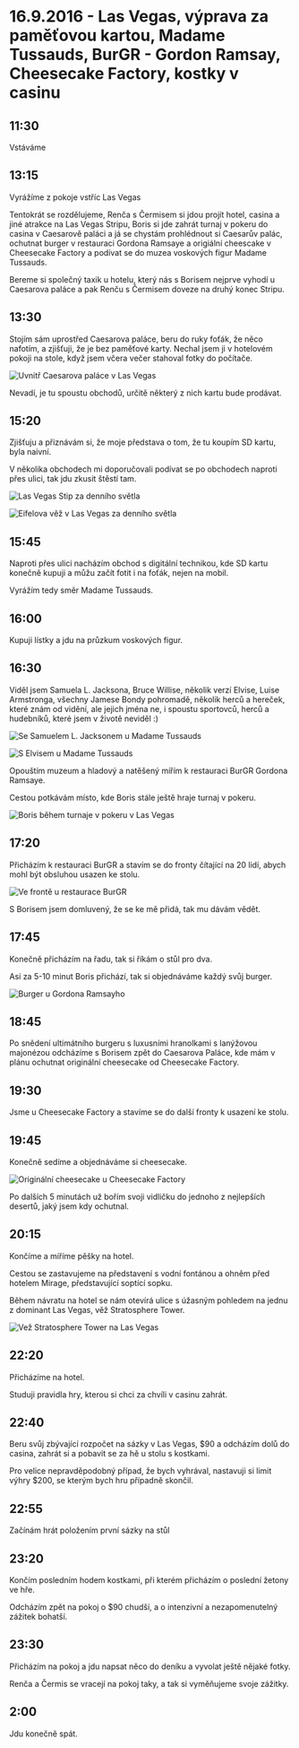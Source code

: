 # 16.9.2016 - Las Vegas, výprava za paměťovou kartou, Madame Tussauds, BurGR - Gordon Ramsay, Cheesecake Factory, kostky v casinu

## 11:30

Vstáváme

## 13:15

Vyrážíme z pokoje vstříc Las Vegas

Tentokrát se rozdělujeme, Renča s Čermisem si jdou projít hotel, casina  a jiné atrakce na Las Vegas Stripu, Boris si jde zahrát turnaj v pokeru do casina v Caesarově paláci a já se chystám prohlédnout si Caesarův palác, ochutnat burger v restauraci Gordona Ramsaye a origiální cheescake v Cheesecake Factory a podívat se do muzea voskových figur Madame Tussauds.

Bereme si společný taxik u hotelu, který nás s Borisem nejprve vyhodí u Caesarova paláce a pak Renču s Čermisem doveze na druhý konec Stripu.

## 13:30

Stojím sám uprostřed Caesarova paláce, beru do ruky foťák, že něco nafotím, a zjišťuji, že je bez paměťové karty. Nechal jsem ji v hotelovém pokoji na stole, když jsem včera večer stahoval fotky do počítače.

![Uvnitř Caesarova paláce v Las Vegas](images/20160916/DSC_1955-DSC_1964_fused.jpg)

Nevadí, je tu spoustu obchodů, určitě některý z nich kartu bude prodávat.

## 15:20

Zjišťuju a přiznávám si, že moje představa o tom, že tu koupím SD kartu, byla naivní.

V několika obchodech mi doporučovali podívat se po obchodech naproti přes ulici, tak jdu zkusit štěstí tam.

![Las Vegas Stip za denního světla](images/20160916/20160916_152109.jpg)

![Eifelova věž v Las Vegas za denního světla](images/20160916/20160916_171850.jpg)

## 15:45

Naproti přes ulici nacházím obchod s digitální technikou, kde SD kartu konečně kupuji a můžu začít fotit i na foťák, nejen na mobil.

Vyrážím tedy směr Madame Tussauds.

## 16:00

Kupuji lístky a jdu na průzkum voskových figur.

## 16:30

Viděl jsem Samuela L. Jacksona, Bruce Willise, několik verzí Elvise, Luise Armstronga, všechny Jamese Bondy pohromadě, několik herců a hereček, které znám od vidění, ale jejich jména ne, i spoustu sportovců, herců a hudebníků, které jsem v životě neviděl :)

![Se Samuelem L. Jacksonem u Madame Tussauds](images/20160916/20160916_162111.jpg)

![S Elvisem u Madame Tussauds](images/20160916/20160916_161222.jpg)

Opouštím muzeum a hladový a natěšený mířím k restauraci BurGR Gordona Ramsaye.

Cestou potkávám místo, kde Boris stále ještě hraje turnaj v pokeru.

![Boris během turnaje v pokeru v Las Vegas](images/20160916/DSC_2029.jpg)

## 17:20

Přicházím k restauraci BurGR a stavím se do fronty čítající na 20 lidí, abych mohl být obsluhou usazen ke stolu.

![Ve frontě u restaurace BurGR](images/20160916/20160916_172339.jpg)

S Borisem jsem domluvený, že se ke mě přidá, tak mu dávám vědět.

## 17:45

Konečně přicházím na řadu, tak si říkám o stůl pro dva.

Asi za 5-10 minut Boris přichází, tak si objednáváme každý svůj burger.

![Burger u Gordona Ramsayho](images/20160916/20160916_182639.jpg)

## 18:45

Po snědení ultimátního burgeru s luxusními hranolkami s lanýžovou majonézou odcházíme s Borisem zpět do Caesarova Paláce, kde mám v plánu ochutnat originální cheesecake od Cheesecake Factory.

## 19:30

Jsme u Cheesecake Factory a stavíme se do další fronty k usazení ke stolu.

## 19:45

Konečně sedíme a objednáváme si cheesecake.

![Originální cheesecake u Cheesecake Factory](images/20160916/20160916_195733.jpg)

Po dalších 5 minutách už bořím svoji vidličku do jednoho z nejlepších desertů, jaký jsem kdy ochutnal.

## 20:15

Končíme a míříme pěšky na hotel.

Cestou se zastavujeme na představení s vodní fontánou a ohněm před hotelem Mirage, představující soptící sopku.

Během návratu na hotel se nám otevírá ulice s úžasným pohledem na jednu z dominant Las Vegas, věž Stratosphere Tower.

![Vež Stratosphere Tower na Las Vegas](images/20160916/DSC_2082.jpg)

## 22:20

Přicházíme na hotel.

Studuji pravidla hry, kterou si chci za chvíli v casinu zahrát.

## 22:40

Beru svůj zbývající rozpočet na sázky v Las Vegas, $90 a odcházím dolů do casina, zahrát si a pobavit se za hě u stolu s kostkami.

Pro velice nepravděpodobný případ, že bych vyhrával, nastavuji si limit výhry $200, se kterým bych hru případně skončil.

## 22:55

Začínám hrát položením první sázky na stůl

## 23:20

Končím posledním hodem kostkami, při kterém přicházím o poslední žetony ve hře.

Odcházím zpět na pokoj o $90 chudší, a o intenzivní a nezapomenutelný zážitek bohatší.

## 23:30

Přicházím na pokoj a jdu napsat něco do deníku a vyvolat ještě nějaké fotky.

Renča a Čermis se vracejí na pokoj taky, a tak si vyměňujeme svoje zážitky.

## 2:00

Jdu konečně spát.
